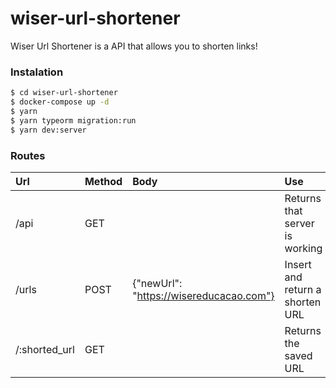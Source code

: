 # wiser-url-shortener

Wiser Url Shortener is a API that allows you to shorten links!

### Instalation

```sh
$ cd wiser-url-shortener
$ docker-compose up -d
$ yarn
$ yarn typeorm migration:run
$ yarn dev:server
```

### Routes
| Url           | Method  | Body                                    | Use                            |
| :------------ |:--------| :---------------------------------------|:-------------------------------|
| /api          | GET     |                                         | Returns that server is working |
| /urls         | POST    | {"newUrl": "https://wisereducacao.com"} | Insert and return a shorten URL|
| /:shorted_url | GET     |                                         | Returns the saved URL          |
